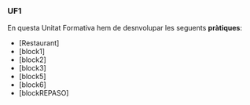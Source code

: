 ### UF1
En questa Unitat Formativa hem de desnvolupar les seguents **pràtiques**:
- [Restaurant]
- [block1]
- [block2]
- [block3]
- [block5]
- [block6]
- [blockREPASO]
